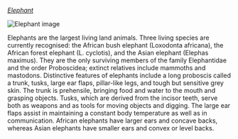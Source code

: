 
[*Elephant*](https://en.wikipedia.org/wiki/Elephant)

![Elephant image](https://upload.wikimedia.org/wikipedia/commons/3/37/African_Bush_Elephant.jpg)

Elephants are the largest living land animals. Three living species are currently recognised: the African bush elephant (Loxodonta africana), the African forest elephant (L. cyclotis), and the Asian elephant (Elephas maximus). They are the only surviving members of the family Elephantidae and the order Proboscidea; extinct relatives include mammoths and mastodons. Distinctive features of elephants include a long proboscis called a trunk, tusks, large ear flaps, pillar-like legs, and tough but sensitive grey skin. The trunk is prehensile, bringing food and water to the mouth and grasping objects. Tusks, which are derived from the incisor teeth, serve both as weapons and as tools for moving objects and digging. The large ear flaps assist in maintaining a constant body temperature as well as in communication. African elephants have larger ears and concave backs, whereas Asian elephants have smaller ears and convex or level backs.
